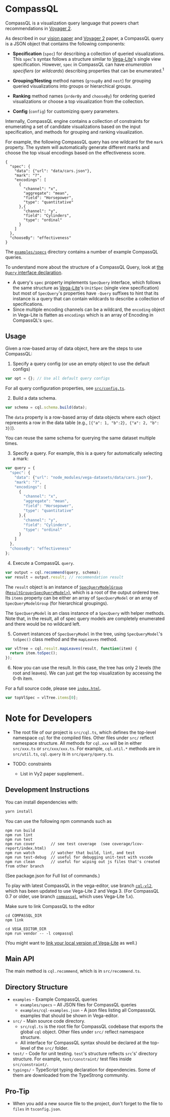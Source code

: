 # CompassQL

CompassQL is a visualization query language that powers chart recommendations in [Voyager 2](https://github.com/vega/voyager2).

As described in our [vision paper](https://idl.cs.washington.edu/papers/compassql) and [Voyager 2](https://idl.cs.washington.edu/papers/voyager2) paper, a CompassQL query is a JSON object that contains the following components:

- **Specification** (`spec`) for describing a collection of queried visualizations. This `spec`'s syntax follows a structure similar to [Vega-Lite](https://vega.github.io/vega-lite)'s single view specification.  However, `spec` in CompassQL can have *enumeration specifiers* (or *wildcards*) describing properties that can be enumerated.<sup>1</sup>

- **Grouping/Nesting** method names (`groupBy` and `nest`) for grouping queried visualizations into groups or hierarchical groups.

- **Ranking** method names (`orderBy` and `chooseBy`) for ordering queried visualizations or choose a top visualization from the collection.

- **Config** (`config`) for customizing query parameters.

Internally, CompassQL engine contains a collection of constraints for enumerating a set of candidate visualizations based on the input specification, and methods for grouping and ranking visualization.

For example, the following CompassQL query has one wildcard for the `mark` property.  The system will automatically generate different marks and choose the top visual encodings based on the effectiveness score.

```
{
  "spec": {
    "data": {"url": "data/cars.json"},
    "mark": "?",
    "encodings": [
      {
        "channel": "x",
        "aggregate": "mean",
        "field": "Horsepower",
        "type": "quantitative"
      },{
        "channel": "y",
        "field": "Cylinders",
        "type": "ordinal"
      }
    ]
  },
  "chooseBy": "effectiveness"
}
```

The [`examples/specs`](https://github.com/vega/compassql/tree/master/examples/specs) directory contains a number of example CompassQL queries.

To understand more about the structure of a CompassQL Query, look at [the `Query` interface declaration](https://github.com/vega/compassql/blob/master/src/query/query.ts).
- A query's `spec` property implements `SpecQuery` interface, which follows the same structure as [Vega-Lite](https://github.com/vega/vega-lite)'s `UnitSpec` (single view specification) but most of `SpecQuery`'s properties have `-Query` suffixes to hint that its instance is a query that can contain wildcards to describe a collection of specifications.
- Since multiple encoding channels can be a wildcard, the `encoding` object in Vega-Lite is flatten as `encodings` which is an array of Encoding in CompassQL's `spec`.

## Usage

Given a row-based array of data object, here are the steps to use CompassQL:

1) Specify a query config (or use an empty object to use the default configs)

```js
var opt = {}; // Use all default query configs
```

For all query configuration properties, see [`src/config.ts`](https://github.com/vega/compassql/blob/master/src/config.ts).

2) Build a data schema.

```js
var schema = cql.schema.build(data);
```

The `data` property is a row-based array of data objects where each object represents a row in the data table (e.g., `[{"a": 1, "b":2}, {"a": 2, "b": 3}]`).

You can reuse the same schema for querying the same dataset multiple times.

3) Specify a query.  For example, this is a query for automatically selecting a mark:

```js
var query = {
  "spec": {
    "data": {"url": "node_modules/vega-datasets/data/cars.json"},
    "mark": "?",
    "encodings": [
      {
        "channel": "x",
        "aggregate": "mean",
        "field": "Horsepower",
        "type": "quantitative"
      },{
        "channel": "y",
        "field": "Cylinders",
        "type": "ordinal"
      }
    ]
  },
  "chooseBy": "effectiveness"
};
```
4) Execute a CompassQL `query`.

```js
var output = cql.recommend(query, schema);
var result = output.result; // recommendation result
```

The `result` object is an instance of [`SpecQueryModelGroup` (`ResultGroup<SpecQueryModel>`)](https://github.com/vega/compassql/blob/master/src/resultgroup.ts), which is a root of the output ordered tree.  Its `items` property can be either an array of  `SpecQueryModel` or an array of `SpecQueryModelGroup` (for hierarchical groupings).

The `SpecQueryModel` is an class instance of a `SpecQuery` with helper methods.
Note that, in the result, all of spec query models are completely enumerated and there would be no wildcard left.

5) Convert instances of `SpecQueryModel` in the tree, using `SpecQueryModel`'s `toSpec()` class method and the `mapLeaves` method.

```js
var vlTree = cql.result.mapLeaves(result, function(item) {
  return item.toSpec();
});
```

6) Now you can use the result. In this case, the tree has only 2 levels (the root and leaves).
We can just get the top visualization by accessing the 0-th item.

For a full source code, please see [`index.html`](https://github.com/vega/compassql/blob/master/index.html).

```js
var topVlSpec = vlTree.items[0];
```

# Note for Developers

- The root file of our project is `src/cql.ts`, which defines the top-level namespace `cql` for the compiled files. Other files under `src/` reflect namespace structure.  All methods for `cql.xxx` will be in either `src/xxx.ts` or `src/xxx/xxx.ts`.  For example, `cql.util.*` methods are in `src/util.ts`, `cql.query` is in `src/query/query.ts`.

- TODO: constraints
  - List in Vy2 paper supplement..

## Development Instructions

You can install dependencies with:

```sh
yarn install
```

You can use the following npm commands such as

```
npm run build
npm run lint
npm run test
npm run cover       // see test coverage  (see coverage/lcov-report/index.html)
npm run watch       // watcher that build, lint, and test
npm run test-debug  // useful for debugging unit-test with vscode
npm run clean       // useful for wiping out js files that's created from other branch
```

(See package.json for Full list of commands.)

To play with latest CompassQL in the vega-editor, use branch [`cql-vl2`](https://github.com/vega/vega-editor/tree/cql-vl2), which has been updated to use Vega-Lite 2 and Vega 3.
(For CompassQL 0.7 or older, use branch [`compassql`](https://github.com/vega/vega-editor/tree/compassql), which uses Vega-Lite 1.x).

Make sure to link CompassQL to the editor

```
cd COMPASSQL_DIR
npm link

cd VEGA_EDITOR_DIR
npm run vendor -- -l compassql
```

(You might want to [link your local version of Vega-Lite](https://github.com/vega/vega-editor/tree/compassql#local-testing--debugging) as well.)


## Main API

The main method is `cql.recommend`, which is in `src/recommend.ts`.

## Directory Structure

- `examples` - Example CompassQL queries
  - `examples/specs` – All JSON files for CompassQL queries
  - `examples/cql-examples.json` - A json files listing all CompasssQL examples that should be shown in Vega-editor.
- `src/` - Main source code directory.
  - `src/cql.ts` is the root file for CompassQL codebase that exports the global `cql` object. Other files under `src/` reflect namespace structure.
  - All interface for CompassQL syntax should be declared at the top-level of the `src/` folder.
- `test/` - Code for unit testing. `test`'s structure reflects `src`'s' directory structure.
For example, `test/constraint/` test files inside `src/constraint/`.
- `typings/` - TypeScript typing declaration for dependencies.
Some of them are downloaded from the TypeStrong community.

## Pro-Tip

- When you add a new source file to the project, don't forget to the file to `files` in `tsconfig.json`.
